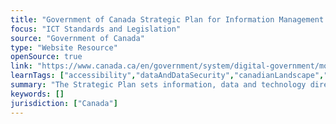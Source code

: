```yaml
---
title: "Government of Canada Strategic Plan for Information Management and Information Technology 2017-2021"
focus: "ICT Standards and Legislation"
source: "Government of Canada"
type: "Website Resource"
openSource: true
link: "https://www.canada.ca/en/government/system/digital-government/modern-emerging-technologies/strategic-plan-information-management-information-technology.html"
learnTags: ["accessibility","dataAndDataSecurity","canadianLandscape","government","framework","ict","regulation"]
summary: "The Strategic Plan sets information, data and technology direction for the Government of Canada and identifies enterprise-wide priorities and key activities for departments, agencies and service provider organizations."
keywords: []
jurisdiction: ["Canada"]
---
```

